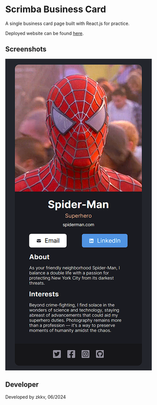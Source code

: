 # Scrimba Business Card
A single business card page built with React.js for practice. 

Deployed website can be found [here](https://zkkv.github.io/scrimba-business-card/).

## Screenshots
![A screenshot of the finished business card](/media/result.png?raw=true)

## Developer
Developed by zkkv, 06/2024
